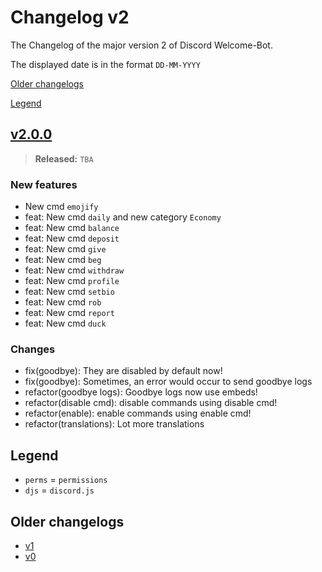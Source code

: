 # Changelog v2

The Changelog of the major version 2 of Discord Welcome-Bot.

The displayed date is in the format `DD-MM-YYYY`

[Older changelogs](#older-changelogs)

[Legend](#legend)

## [v2.0.0]

> **Released:** `TBA`

### New features

- New cmd `emojify`
- feat: New cmd `daily` and new category `Economy`
- feat: New cmd `balance`
- feat: New cmd `deposit`
- feat: New cmd `give`
- feat: New cmd `beg`
- feat: New cmd `withdraw`
- feat: New cmd `profile`
- feat: New cmd `setbio`
- feat: New cmd `rob`
- feat: New cmd `report`
- feat: New cmd `duck`

### Changes

- fix(goodbye): They are disabled by default now!
- fix(goodbye): Sometimes, an error would occur to send goodbye logs
- refactor(goodbye logs): Goodbye logs now use embeds!
- refactor(disable cmd): disable commands using disable cmd!
- refactor(enable): enable commands using enable cmd!
- refactor(translations): Lot more translations

[v2.0.0]: https://github.com/Welcome-Bot/welcome-bot/releases/tag/v2.0.0

## Legend

- `perms` = `permissions`
- `djs` = `discord.js`

## Older changelogs

- [v1](https://github.com/Welcome-Bot/welcome-bot/blob/v1.13.0/CHANGELOG.md)
- [v0](https://github.com/Welcome-Bot/welcome-bot/blob/v0.1.0/CHANGELOG.md)
